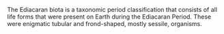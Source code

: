 The Ediacaran biota is a taxonomic period classification that consists of all life forms that were present on Earth during the Ediacaran Period.
These were enigmatic tubular and frond-shaped, mostly sessile, organisms.